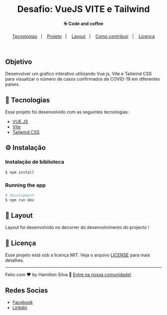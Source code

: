﻿<h1 align="center">
    <span class="color: green">Desafio: VueJS VITE e Tailwind</span>
</h1>

<h4 align="center">
  ☕ Code and coffee
</h4>


<p align="center">
  <a href="#uniplace-tecnologias">Tecnologias</a>&nbsp;&nbsp;&nbsp;|&nbsp;&nbsp;&nbsp;
  <a href="#-projeto">Projeto</a>&nbsp;&nbsp;&nbsp;|&nbsp;&nbsp;&nbsp;
  <a href="#-layout">Layout</a>&nbsp;&nbsp;&nbsp;|&nbsp;&nbsp;&nbsp;
  <a href="#-como-contribuir">Como contribuir</a>&nbsp;&nbsp;&nbsp;|&nbsp;&nbsp;&nbsp;
  <a href="#memo-licença">Licença</a>
</p>

<br>

## Objetivo  

Desenvolver um grafico interativo utilizando Vue.js, Vite e Tailwind CSS para visualizar o número de casos confirmados de COVID-19 em diferentes países.

## 🚀 Tecnologias

Esse projeto foi desenvolvido com as seguintes tecnologias:

- [VUE.JS](https://vuejs.org/)
- [Vite](https://vitejs.dev/)
- [Tailwind CSS]()

## ⚙️ Instalação 

### Instalação de biblioteca 

```bash
$ npm install
```


### Running the app

```bash
# development
$ npm run dev
```

## 🔖 Layout

Layout foi desenvolvido no decorrer do desenvolvimento do projecto !

## :memo: Licença

Esse projeto está sob a licença MIT. Veja o arquivo [LICENSE](LICENSE.md) para mais detalhes.

---

Feito com ♥ by Hamilton Silva :wave: [Entre na nossa comunidade!](https://www.facebook.com/groups/2330277530393634)

## Redes Socias 
- [Facebook](https://www.facebook.com/tiohs.u)
- [Linkdin](https://www.linkedin.com/in/hamilton-silva-502355195/)
